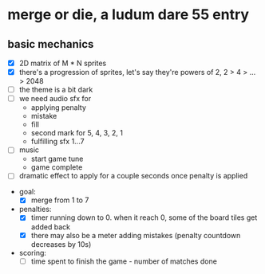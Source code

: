 # merge or die, a ludum dare 55 entry

## basic mechanics

- [x] 2D matrix of M * N sprites
- [x] there's a progression of sprites, let's say they're powers of 2, 2 > 4 > ... > 2048
- [ ] the theme is a bit dark
- [ ] we need audio sfx for
    - applying penalty
    - mistake
    - fill
    - second mark for 5, 4, 3, 2, 1
    - fulfilling sfx 1...7
- [ ] music
    - start game tune
    - game complete
- [ ] dramatic effect to apply for a couple seconds once penalty is applied
- goal:
    - [x] merge from 1 to 7
- penalties:
    - [x] timer running down to 0. when it reach 0, some of the board tiles get added back
    - [x] there may also be a meter adding mistakes (penalty countdown decreases by 10s)
- scoring:
    - [ ] time spent to finish the game - number of matches done

